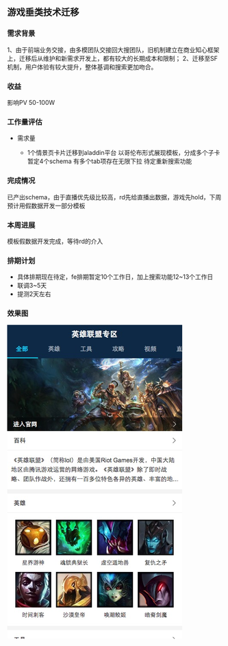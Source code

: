 ## 游戏垂类技术迁移

### 需求背景

1、由于前端业务交接，由多模团队交接回大搜团队，旧机制建立在商业知心框架上，迁移后从维护和新需求开发上，都有较大的长期成本和限制；
2、迁移至SF机制，用户体验有较大提升，整体基调和搜索更加吻合。

### 收益

影响PV 50-100W

### 工作量评估

* 需求量

    * 1个情景页卡片迁移到aladdin平台
    以哥伦布形式展现模板，分成多个子卡
    暂定4个schema
    有多个tab项存在无限下拉
    待定重新搜索功能

### 完成情况

已产出schema，由于直播优先级比较高，rd先给直播出数据，游戏先hold，下周预计用假数据开发一部分模板

### 本周进展

模板假数据开发完成，等待rd的介入

### 排期计划

* 具体排期现在待定，fe排期暂定10个工作日，加上搜索功能12~13个工作日
* 联调3~5天
* 提测2天左右

### 效果图

<img src="./img/changjianchi/game.png">